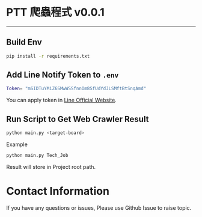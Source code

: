 # PTT 爬蟲程式 v0.0.1
---

## Build Env
```bash
pip install -r requirements.txt
```

## Add Line Notify Token to `.env`
```bash
Token= "mSIDTuYMiZ6SMwWSSfnnOm8SfUdYdJLSMftBtSnqAmd" 
```

You can apply token in [Line Official Website](https://notify-bot.line.me/my/).

## Run Script to Get Web Crawler Result
```bash
python main.py <target-board>
```

Example
```bash
python main.py Tech_Job
```
Result will store in Project root path.

# Contact Information
If you have any questions or issues, Please use Github Issue to raise topic.

